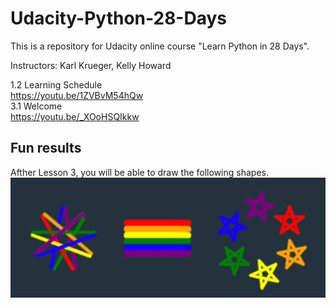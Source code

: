 # Udacity-Python-28-Days
This is a repository for Udacity online course "Learn Python in 28 Days".

Instructors: Karl Krueger, Kelly Howard

1.2 Learning Schedule   
https://youtu.be/1ZVBvM54hQw    
3.1 Welcome   
https://youtu.be/_XOoHSQIkkw   

## Fun results

Afther Lesson 3, you will be able to draw the following shapes.
<img src="https://github.com/Nov05/Udacity-Python-28-Days/blob/master/images/rainbow-examples.png?raw=true">
